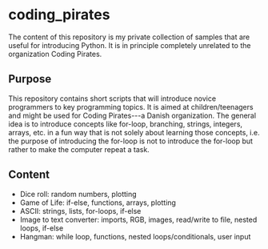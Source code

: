 # coding_pirates
The content of this repository is my private collection of samples that are useful for introducing Python. It is in principle completely unrelated to the organization Coding Pirates.

## Purpose
This repository contains short scripts that will introduce novice programmers to key programming topics. It is aimed at children/teenagers and might be used for Coding Pirates---a Danish organization. The general idea is to introduce concepts like for-loop, branching, strings, integers, arrays, etc. in a fun way that is not solely about learning those concepts, i.e. the purpose of introducing the for-loop is not to introduce the for-loop but rather to make the computer repeat a task.

## Content
* Dice roll: random numbers, plotting
* Game of Life: if-else, functions, arrays, plotting
* ASCII: strings, lists, for-loops, if-else
* Image to text converter: imports, RGB, images, read/write to file, nested loops, if-else
* Hangman: while loop, functions, nested loops/conditionals, user input